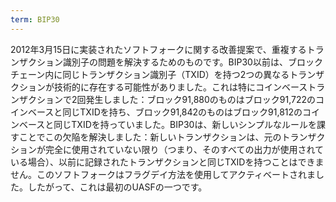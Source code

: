 ```yaml
---
term: BIP30
---
```


2012年3月15日に実装されたソフトフォークに関する改善提案で、重複するトランザクション識別子の問題を解決するためのものです。BIP30以前は、ブロックチェーン内に同じトランザクション識別子（TXID）を持つ2つの異なるトランザクションが技術的に存在する可能性がありました。これは特にコインベーストランザクションで2回発生しました：ブロック91,880のものはブロック91,722のコインベースと同じTXIDを持ち、ブロック91,842のものはブロック91,812のコインベースと同じTXIDを持っていました。BIP30は、新しいシンプルなルールを課すことでこの欠陥を解決しました：新しいトランザクションは、元のトランザクションが完全に使用されていない限り（つまり、そのすべての出力が使用されている場合）、以前に記録されたトランザクションと同じTXIDを持つことはできません。このソフトフォークはフラグデイ方法を使用してアクティベートされました。したがって、これは最初のUASFの一つです。